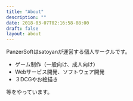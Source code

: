 ```yaml
---
title: "About"
description: ""
date: 2018-03-07T02:16:58-08:00
draft: false
layout: about
---
```


PanzerSoftはsatoyanが運営する個人サークルです。

* ゲーム制作（一般向け、成人向け）
* Webサービス開発、ソフトウェア開発
* ３DCGやお絵描き

等をやっています。

